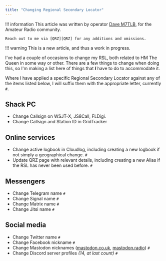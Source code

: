 ```yaml
---
title: "Changing Regional Secondary Locator"
---
```


!!! information
    This article was written by operator [Dave M7TLB][QRZ], for the Amateur Radio community.

    Reach out to me via [QRZ][QRZ] for any additions and omissions.

[QRZ]: https://qrz.com/db/M7TLB

!!! warning
This is a new article, and thus a work in progress.

I've had a couple of occasions to change my RSL, both related to HM The Queen in some way or other.  There are a few things to change when doing this, so I'm making a list here of things that *__I__* have to do to accommodate it.

Where I have applied a specific Regional Secondary Locator against any of the items listed below, I will suffix them with the appropriate letter, currently `#`.

## Shack PC

* Change Callsign on WSJT-X, JS8Call, FLDigi.
* Change Callsign and Station ID in GridTracker

## Online services

* Change active logbook in Cloudlog, including creating a new logbook if not simply a geographical change. `#`
* Update QRZ page with relevant details, including creating a new Alias if the RSL has never been used before. `#`

## Messengers

* Change Telegram name `#`
* Change Signal name `#`
* Change Matrix name `#`
* Change Jitsi name `#`

## Social media

* Change Twitter name `#`
* Change Facebook nickname `#`
* Change Mastodon nicknames ([mastodon.co.uk](https://mastodon.co.uk/@thelovebug), [mastodon.radio](https://mastodon.radio/@m7tlb)) `#`
* Change Discord server profiles *(14, at last count)* `#`
